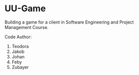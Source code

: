 # UU-Game
Building a game for a client in Software Engineering and Project Management Course.

Code Author:
1. Teodora
2. Jakob
3. Johan
4. Feby
5. Zubayer
